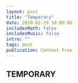 ```yaml
---
layout: post
title: "Temporary"
date: 2020-02-29 10:00:00
includesMath: false
includesMusic: false
intro: ""
tags: post
publication: Content Free
---
```

## TEMPORARY
